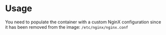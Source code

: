 # Usage

You need to populate the container with a custom NginX configuration since it has been removed from the image:
`/etc/nginx/nginx.conf`
